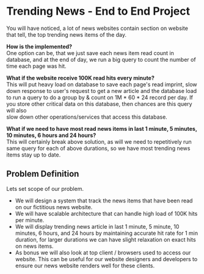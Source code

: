 # Trending News -  End to End Project  

You will have noticed, a lot of news websites contain section on website that tell, the top trending news items of the day.  

__How is the implemented?__  
One option can be, that we just save each news item read count in database, and at the end of day, we run a big query to count the number of time each page was hit.  

__What if the website receive 100K read hits every minute?__  
This will put heavy load on database to save each page's read imprint, slow down response to user's request to get a new article and the database load to run a query to do a group by & count on 1M * 60 * 24 record per day. If you store other critical data on this database, then chances are this query will also  
slow down other operations/services that access this database.  

__What if we need to have most read news items in last 1 minute, 5 minutes, 10 minutes, 6 hours and 24 hours?__  
This will certainly break above solution, as will we need to repetitively run same query for each of above durations, so we have most trending news items stay up to date.  


## Problem Definition  
Lets set scope of our problem.  
* We will design a system that track the news items that have been read on our fictitious news website.  
* We will have scalable architecture that can handle high load of 100K hits per minute.  
* We will display trending news article in last 1 minute, 5 minute, 10 minutes, 6 hours, and 24 hours by maintaining accurate hit rate for 1 min duration, for larger durations we can have slight relaxation on exact hits on news items.    
* As bonus we will also look at top client / browsers used to access our website. This can be useful for our website designers and developers to ensure our news website renders well for these clients.  


